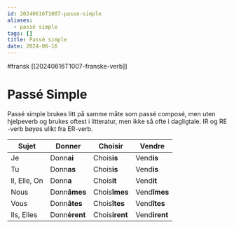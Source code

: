 ```yaml
---
id: 20240616T1007-passe-simple
aliases:
  - passé simple
tags: []
title: Passé simple
date: 2024-06-16
---
```


#fransk [[20240616T1007-franske-verb]]

# Passé Simple

Passé simple brukes litt på samme måte som passé composé, men uten hjelpeverb og brukes oftest i litteratur, men ikke så ofte i dagligtale. IR og RE -verb bøyes ulikt fra ER-verb.

| Sujet        | Donn**er**    | Chois**ir**    | Vend**re**    |
| ------------ | ------------- | -------------- | ------------- |
| Je           | Donn**ai**    | Chois**is**    | Vend**is**    |
| Tu           | Donn**as**    | Chois**is**    | Vend**is**    |
| Il, Elle, On | Donn**a**     | Chois**it**    | Vend**it**    |
| Nous         | Donn**âmes**  | Chois**îmes**  | Vend**îmes**  |
| Vous         | Donn**âtes**  | Chois**îtes**  | Vend**îtes**  |
| Ils, Elles   | Donn**èrent** | Chois**irent** | Vend**irent** |
